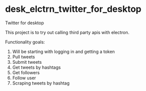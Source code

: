 # desk_elctrn_twitter_for_desktop
Twitter for desktop


This project is to try out calling third party apis with electron. 

Functionality goals:

1. Will be starting with logging in and getting a token
2. Pull tweets
3. Submit tweets
4. Get tweets by hashtags
5. Get followers
6. Follow user
7. Scraping tweets by hashtag
